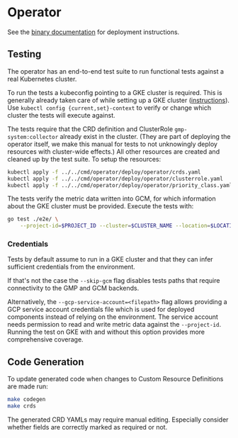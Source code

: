 # Operator

See the [binary documentation](../../cmd/operator/README.md) for deployment instructions.

## Testing

The operator has an end-to-end test suite to run functional tests against a real
Kubernetes cluster.

To run the tests a kubeconfig pointing to a GKE cluster is required. This is generally
already taken care of while setting up a GKE cluster
([instructions](https://cloud.google.com/kubernetes-engine/docs/how-to/creating-a-zonal-cluster)).
Use `kubectl config {current,set}-context` to verify or change which cluster the tests will
execute against.

The tests require that the CRD definition and ClusterRole `gmp-system:collector` already
exist in the cluster. (They are part of deploying the operator itself, we make this manual
for tests to not unknowingly deploy resources with cluster-wide effects.)
All other resources are created and cleaned up by the test suite. To setup the resources:

```bash
kubectl apply -f ../../cmd/operator/deploy/operator/crds.yaml
kubectl apply -f ../../cmd/operator/deploy/operator/clusterrole.yaml
kubectl apply -f ../../cmd/operator/deploy/operator/priority_class.yaml
```

The tests verify the metric data written into GCM, for which information about the
GKE cluster must be provided. Execute the tests with:

```bash
go test ./e2e/ \
    --project-id=$PROJECT_ID --cluster=$CLUSTER_NAME --location=$LOCATION
```

### Credentials

Tests by default assume to run in a GKE cluster and that they can infer sufficient
credentials from the environment.

If that's not the case the `--skip-gcm` flag disables tests paths that require
connectivity to the GMP and GCM backends.

Alternatively, the `--gcp-service-account=<filepath>` flag allows providing a
GCP service account credentials file which is used for deployed components instead
of relying on the environment. The service account needs permission to read and write
metric data against the `--project-id`.
Running the test on GKE with and without this option provides more comprehensive
coverage.

## Code Generation

To update generated code when changes to Custom Resource Definitions are made run:

```bash
make codegen
make crds
```

The generated CRD YAMLs may require manual editing. Especially consider whether fields
are correctly marked as required or not.